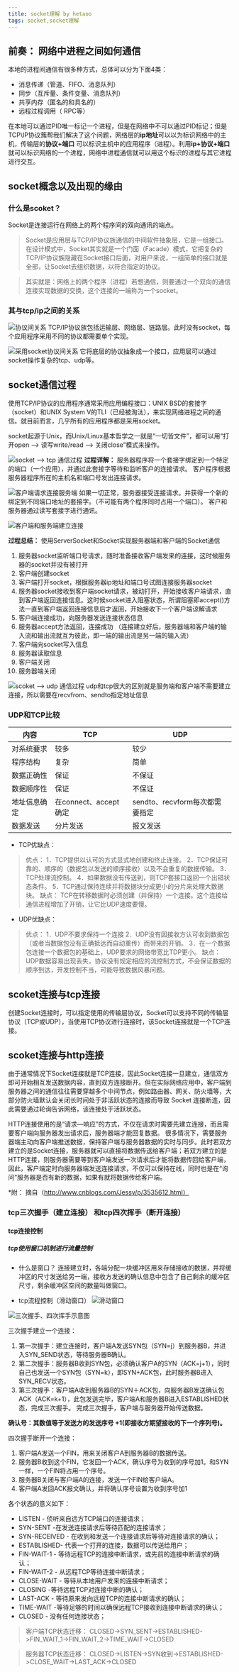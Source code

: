 ```yaml
---
title: socket理解 by hetaoo
tags: socket,socket理解
---
```


## **前奏：** 网络中进程之间如何通信
本地的进程间通信有很多种方式，总体可以分为下面4类：
* 消息传递（管道、FIFO、消息队列）
* 同步（互斥量、条件变量、消息队列）
* 共享内存（匿名的和具名的）
* 远程过程调用（ RPC等）

在本地可以通过PID唯一标记一个进程，但是在网络中不可以通过PID标记；但是TCP\IP协议簇帮我们解决了这个问题，网络层的**ip地址**可以以为标识网络中的主机，传输层的**协议+端口** 可以标识主机中的应用程序（进程）。利用**ip+协议+端口**就可以标识网络的一个进程，网络中进程通信就可以用这个标识的进程与其它进程进行交互。

## socket概念以及出现的缘由
### 什么是scoket？
Socket是连接运行在网络上的两个程序间的双向通讯的端点。
> Socket是应用层与TCP/IP协议族通信的中间软件抽象层，它是一组接口。在设计模式中，Socket其实就是一个门面（Facade）模式，它把复杂的TCP/IP协议族隐藏在Socket接口后面，对用户来说，一组简单的接口就是全部，让Socket去组织数据，以符合指定的协议。

> 其实就是：网络上的两个程序（进程）若想通信，则要通过一个双向的通信连接实现数据的交换，这个连接的一端称为一个socket。

### 其与tcp/ip之间的关系

![协议间关系][1]
TCP/IP协议族包括运输层、网络层、链路层。此时没有socket，每个应用程序采用不同的协议都需要单个实现。

![采用socket协议间关系][2]
它将底层的协议抽象成一个接口，应用层可以通过socket操作复杂的tcp、udp等。


## socket通信过程
使用TCP/IP协议的应用程序通常采用应用编程接口：UNIX  BSD的套接字（socket）和UNIX System V的TLI（已经被淘汰），来实现网络进程之间的通信。就目前而言，几乎所有的应用程序都是采用socket。

socket起源于Unix，而Unix/Linux基本哲学之一就是“一切皆文件”，都可以用“打开open –> 读写write/read –> 关闭close”模式来操作。

![socket --> tcp 通信过程][3]
**过程详解：** 服务器程序将一个套接字绑定到一个特定的端口（一个应用），并通过此套接字等待和监听客户的连接请求。
客户程序根据服务器程序所在的主机名和端口号发出连接请求。

![客户端请求连接服务端][4]
如果一切正常，服务器接受连接请求。并获得一个新的绑定到不同端口地址的套接字。（不可能有两个程序同时占用一个端口）。
客户和服务器通过读写套接字进行通讯。

![客户端和服务端建立连接][5]

**过程总结：** 使用ServerSocket和Socket实现服务器端和客户端的Socket通信

1. 服务器socket监听端口号请求，随时准备接收客户端发来的连接，这时候服务器的socket并没有被打开
2. 客户端创建socket
3. 客户端打开socket，根据服务器ip地址和端口号试图连接服务器socket
4. 服务器socket接收到客户端socket请求，被动打开，开始接收客户端请求，直到客户端返回连接信息。这时候socket进入阻塞状态，所谓阻塞即accept()方法一直到客户端返回连接信息后才返回，开始接收下一个客户端谅解请求
5. 客户端连接成功，向服务器发送连接状态信息
6. 服务器accept方法返回，连接成功 （连接建立好后，服务器端和客户端的输入流和输出流就互为彼此，即一端的输出流是另一端的输入流）
7. 客户端向socket写入信息
8. 服务器读取信息
9. 客户端关闭
10. 服务器端关闭

![scoket --> udp 通信过程][6]
udp和tcp很大的区别就是服务端和客户端不需要建立连接，所以需要在recvfrom、sendto指定地址信息

### UDP和TCP比较

内容|TCP|UDP
------------ | ------------- | -------------
|对系统要求|较多|较少|
|程序结构|复杂|简单|
|数据正确性|保证|不保证|
|数据顺序性|保证|不保证|
|地址信息确定|在connect、accept确定|sendto、recvform每次都需要指定
|数据发送|分片发送|报文发送|

* TCP优缺点：
> 优点：
1．TCP提供以认可的方式显式地创建和终止连接。
2．TCP保证可靠的、顺序的（数据包以发送的顺序接收）以及不会重复的数据传输。
3．TCP处理流控制。
4．如果数据没有传送到，则TCP套接口返回一个出错状态条件。
5．TCP通过保持连续并将数据块分成更小的分片来处理大数据块。
缺点： TCP在转移数据时必须创建（并保持）一个连接。这个连接给通信进程增加了开销，让它比UDP速度要慢。

* UDP优缺点：
>优点：
>1．UDP不要求保持一个连接
2．UDP没有因接收方认可收到数据包（或者当数据包没有正确抵达而自动重传）而带来的开销。
3．在一个数据包连接一个数据包的基础上，UDP要求的网络带宽比TDP更小。
缺点：UDP数据容易出现丢失，协议没有规定相应的流控制方式，不会保证数据的顺序到达，开发控制不当，可能导致数据风暴问题。

## scoket连接与tcp连接
创建Socket连接时，可以指定使用的传输层协议，Socket可以支持不同的传输层协议（TCP或UDP），当使用TCP协议进行连接时，该Socket连接就是一个TCP连接。

## scoket连接与http连接
由于通常情况下Socket连接就是TCP连接，因此Socket连接一旦建立，通信双方即可开始相互发送数据内容，直到双方连接断开。但在实际网络应用中，客户端到服务器之间的通信往往需要穿越多个中间节点，例如路由器、网关、防火墙等，大部分防火墙默认会关闭长时间处于非活跃状态的连接而导致 Socket 连接断连，因此需要通过轮询告诉网络，该连接处于活跃状态。

HTTP连接使用的是“请求—响应”的方式，不仅在请求时需要先建立连接，而且需要客户端向服务器发出请求后，服务器端才能回复数据。
很多情况下，需要服务器端主动向客户端推送数据，保持客户端与服务器数据的实时与同步。此时若双方建立的是Socket连接，服务器就可以直接将数据传送给客户端；若双方建立的是HTTP连接，则服务器需要等到客户端发送一次请求后才能将数据传回给客户端，因此，客户端定时向服务器端发送连接请求，不仅可以保持在线，同时也是在“询问”服务器是否有新的数据，如果有就将数据传给客户端。

*附： 摘自（http://www.cnblogs.com/Jessy/p/3535612.html）
### tcp三次握手（建立连接） 和tcp四次挥手（断开连接）
#### tcp连接控制
##### tcp使用窗口机制进行流量控制

* 什么是窗口？
连接建立时，各端分配一块缓冲区用来存储接收的数据，并将缓冲区的尺寸发送给另一端，接收方发送的确认信息中包含了自己剩余的缓冲区尺寸，剩余缓冲区空间的数量叫做窗口。

* tcp流程控制（滑动窗口）
![滑动窗口][7]

![三次握手、四次挥手示意图][8]

三次握手建立一个连接：
1. 第一次握手：建立连接时，客户端A发送SYN包（SYN=j）到服务器B，并进入SYN_SEND状态，等待服务器B确认。
2. 第二次握手：服务器B收到SYN包，必须确认客户A的SYN（ACK=j+1），同时自己也发送一个SYN包（SYN=k），即SYN+ACK包，此时服务器B进入SYN_RECV状态。
3. 第三次握手：客户端A收到服务器B的SYN＋ACK包，向服务器B发送确认包ACK（ACK=k+1），此包发送完毕，客户端A和服务器B进入ESTABLISHED状态，完成三次握手。
完成三次握手，客户端与服务器开始传送数据。

**确认号：其数值等于发送方的发送序号 +1(即接收方期望接收的下一个序列号)。**

四次握手断开一个连接：
1. 客户端A发送一个FIN，用来关闭客户A到服务器B的数据传送。 
2. 服务器B收到这个FIN，它发回一个ACK，确认序号为收到的序号加1。和SYN一样，一个FIN将占用一个序号。 
3. 服务器B关闭与客户端A的连接，发送一个FIN给客户端A。 
4. 客户端A发回ACK报文确认，并将确认序号设置为收到序号加1


各个状态的意义如下： 
* LISTEN - 侦听来自远方TCP端口的连接请求； 
* SYN-SENT -在发送连接请求后等待匹配的连接请求； 
* SYN-RECEIVED - 在收到和发送一个连接请求后等待对连接请求的确认； 
* ESTABLISHED- 代表一个打开的连接，数据可以传送给用户； 
* FIN-WAIT-1 - 等待远程TCP的连接中断请求，或先前的连接中断请求的确认；
* FIN-WAIT-2 - 从远程TCP等待连接中断请求； 
* CLOSE-WAIT - 等待从本地用户发来的连接中断请求； 
* CLOSING -等待远程TCP对连接中断的确认； 
* LAST-ACK - 等待原来发向远程TCP的连接中断请求的确认； 
* TIME-WAIT -等待足够的时间以确保远程TCP接收到连接中断请求的确认； 
* CLOSED - 没有任何连接状态；

> 客户端TCP状态迁移：
CLOSED->SYN_SENT->ESTABLISHED->FIN_WAIT_1->FIN_WAIT_2->TIME_WAIT->CLOSED

>服务器TCP状态迁移：
CLOSED->LISTEN->SYN收到->ESTABLISHED->CLOSE_WAIT->LAST_ACK->CLOSED




## 


  [1]: https://www.github.com/hetaoo/daily_discussion/raw/master/image/1503026621694.jpg
  [2]: https://www.github.com/hetaoo/daily_discussion/raw/master/image/1503027033800.jpg
  [3]: https://www.github.com/hetaoo/daily_discussion/raw/master/image/1503027511289.jpg
  [4]: https://www.github.com/hetaoo/daily_discussion/raw/master/image/1503037613965.jpg
  [5]: https://www.github.com/hetaoo/daily_discussion/raw/master/image/1503037640845.jpg
  [6]: https://www.github.com/hetaoo/daily_discussion/raw/master/image/1503039855509.jpg
  [7]: https://www.github.com/hetaoo/daily_discussion/raw/master/image/1503042899146.jpg

  [8]: https://www.github.com/hetaoo/daily_discussion/raw/master/image/1503043085258.jpg